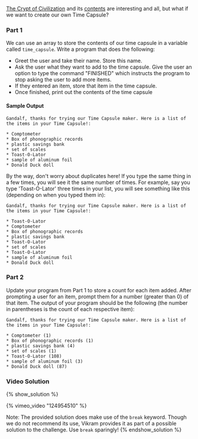 [The Crypt of Civilization](http://en.wikipedia.org/wiki/Crypt_of_Civilization)
and its
[contents](http://www.oglethorpe.edu/about_us/crypt_of_civilization/inventory.asp)
are interesting and all, but what if we want to create our own Time Capsule?

### Part 1

We can use an array to store the contents of our time capsule in a variable
called `time_capsule`. Write a program that does the following:

* Greet the user and take their name. Store this name.
* Ask the user what they want to add to the time capsule. Give the user an option to type the command "FINISHED" which instructs the program to stop asking the user to add more items.
* If they entered an item, store that item in the time capsule.
* Once finished, print out the contents of the time capsule

#### Sample Output

```no-highlight
Gandalf, thanks for trying our Time Capsule maker. Here is a list of the items in your Time Capsule!:

* Comptometer
* Box of phonographic records
* plastic savings bank
* set of scales
* Toast-O-Lator
* sample of aluminum foil
* Donald Duck doll
```

By the way, don't worry about duplicates here! If you type the same thing in a
few times, you will see it the same number of times. For example, say you type
'Toast-O-Lator' three times in your list, you will see something like this
(depending on when you typed them in):

```no-highlight
Gandalf, thanks for trying our Time Capsule maker. Here is a list of the items in your Time Capsule!:

* Toast-O-Lator
* Comptometer
* Box of phonographic records
* plastic savings bank
* Toast-O-Lator
* set of scales
* Toast-O-Lator
* sample of aluminum foil
* Donald Duck doll
```

### Part 2

Update your program from Part 1 to store a count for each item added. After
prompting a user for an item, prompt them for a number (greater than 0) of that
item. The output of your program should be the following (the number in
parentheses is the count of each respective item):

```no-highlight
Gandalf, thanks for trying our Time Capsule maker. Here is a list of the items in your Time Capsule!:

* Comptometer (1)
* Box of phonographic records (1)
* plastic savings bank (4)
* set of scales (1)
* Toast-O-Lator (108)
* sample of aluminum foil (3)
* Donald Duck doll (87)
```

### Video Solution

{% show_solution %}

{% vimeo_video "124954510" %}

Note: The provided solution does make use of the `break` keyword. Though we do not recommend its use, Vikram provides it as part of a possible solution to the challenge. Use `break` sparingly!
{% endshow_solution %}
